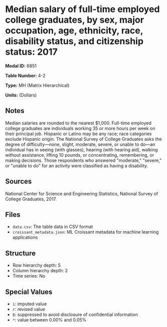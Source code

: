 # Median salary of full-time employed college graduates, by sex, major occupation, age, ethnicity, race, disability status, and citizenship status: 2017

**Modal ID:** 6851

**Table Number:** 4-2

**Type:** MH (Matrix Hierarchical)

**Units:** (Dollars)

## Notes

Median salaries are rounded to the nearest $1,000. Full-time employed college graduates are individuals working 35 or more hours per week on their principal job. Hispanic or Latino may be any race; race categories exclude Hispanic origin. The National Survey of College Graduates asks the degree of difficulty—none, slight, moderate, severe, or unable to do—an individual has in seeing (with glasses), hearing (with hearing aid), walking without assistance, lifting 10 pounds, or concentrating, remembering, or making decisions. Those respondents who answered "moderate," "severe," or "unable to do" for an activity were classified as having a disability.

## Sources

National Center for Science and Engineering Statistics, National Survey of College Graduates, 2017.

## Files

- `data.csv`: The table data in CSV format
- `croissant_metadata.json`: ML Croissant metadata for machine learning applications

## Structure

- Row hierarchy depth: 5
- Column hierarchy depth: 2
- Time series: No

## Special Values

- `i`: imputed value
- `r`: revised value
- `D`: suppressed to avoid disclosure of confidential information
- `*`: value between 0.00% and 0.05%
